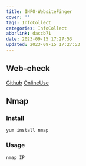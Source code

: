 ```yaml
---
title: INFO-WebsiteFinger
cover: ''
tags: InfoCollect
categories: InfoCollect
abbrlink: daccb71
date: 2023-09-15 17:27:53
updated: 2023-09-15 17:27:53
---
```


## Web-check
[Github]()
[OnlineUse](https://web-check.xyz/)


## Nmap

### Install
```
yum install nmap
```

### Usage
```
nmap IP
```

